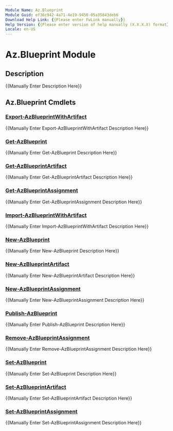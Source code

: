 ```yaml
---
Module Name: Az.Blueprint
Module Guid: ef36c942-4a71-4e19-9450-05a35843deb6
Download Help Link: {{Please enter FwLink manually}}
Help Version: {{Please enter version of help manually (X.X.X.X) format}}
Locale: en-US
---
```


# Az.Blueprint Module
## Description
{{Manually Enter Description Here}}

## Az.Blueprint Cmdlets
### [Export-AzBlueprintWithArtifact](Export-AzBlueprintWithArtifact.md)
{{Manually Enter Export-AzBlueprintWithArtifact Description Here}}

### [Get-AzBlueprint](Get-AzBlueprint.md)
{{Manually Enter Get-AzBlueprint Description Here}}

### [Get-AzBlueprintArtifact](Get-AzBlueprintArtifact.md)
{{Manually Enter Get-AzBlueprintArtifact Description Here}}

### [Get-AzBlueprintAssignment](Get-AzBlueprintAssignment.md)
{{Manually Enter Get-AzBlueprintAssignment Description Here}}

### [Import-AzBlueprintWithArtifact](Import-AzBlueprintWithArtifact.md)
{{Manually Enter Import-AzBlueprintWithArtifact Description Here}}

### [New-AzBlueprint](New-AzBlueprint.md)
{{Manually Enter New-AzBlueprint Description Here}}

### [New-AzBlueprintArtifact](New-AzBlueprintArtifact.md)
{{Manually Enter New-AzBlueprintArtifact Description Here}}

### [New-AzBlueprintAssignment](New-AzBlueprintAssignment.md)
{{Manually Enter New-AzBlueprintAssignment Description Here}}

### [Publish-AzBlueprint](Publish-AzBlueprint.md)
{{Manually Enter Publish-AzBlueprint Description Here}}

### [Remove-AzBlueprintAssignment](Remove-AzBlueprintAssignment.md)
{{Manually Enter Remove-AzBlueprintAssignment Description Here}}

### [Set-AzBlueprint](Set-AzBlueprint.md)
{{Manually Enter Set-AzBlueprint Description Here}}

### [Set-AzBlueprintArtifact](Set-AzBlueprintArtifact.md)
{{Manually Enter Set-AzBlueprintArtifact Description Here}}

### [Set-AzBlueprintAssignment](Set-AzBlueprintAssignment.md)
{{Manually Enter Set-AzBlueprintAssignment Description Here}}


